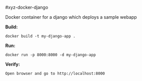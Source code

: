 #xyz-docker-django

Docker container for a django which deploys a sample webapp

**Build:**

    docker build -t my-django-app .

**Run:**

    docker run -p 8000:8000 -d my-django-app

**Verify:**

    Open browser and go to http://localhost:8000

